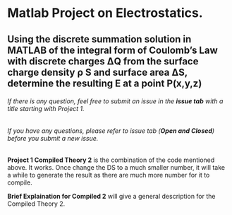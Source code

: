 # Matlab Project on Electrostatics.

## Using the discrete summation solution in MATLAB of the integral form of Coulomb’s Law with discrete charges ΔQ from the surface charge density ρ S and surface area ΔS, determine the resulting E at a point P(x,y,z)

###### If there is any question, feel free to submit an issue in the **_issue tab_** with a title starting with _Project 1_.

###### If you have any questions, please refer to issue tab (**Open and Closed**) before you submit a new issue.
  
**Project 1 Compiled Theory 2** is the combination of the code mentioned above. It works. Once change the DS to a much smaller number, it will take a while to generate the result as there are much more number for it to compile.

**Brief Explaination for Compiled 2** will give a general description for the Compiled Theory 2.
